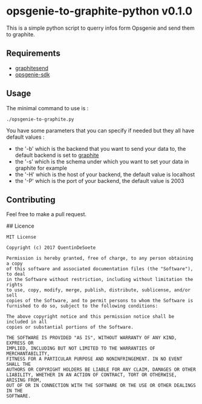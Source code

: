 # opsgenie-to-graphite-python v0.1.0

This is a simple python script to querry infos form Opsgenie and send them to graphite.

## Requirements

* [graphitesend](https://github.com/daniellawrence/graphitesend)
* [opsgenie-sdk](https://github.com/opsgenie/opsgenie-python-sdk)

## Usage

The minimal command to use is :
```
./opsgenie-to-graphite.py
```

You have some parameters that you can specify if needed but they all have default values :
* the '-b' which is the backend that you want to send your data to, the default backend is set to [graphite](http://graphite.readthedocs.io)
* the '-s' which is the schema under which you want to set your data in graphite for example
* the '-H' which is the host of your backend, the default value is localhost
* the '-P' which is the port of your backend, the default value is 2003

## Contributing

Feel free to make a pull request.

## Licence

```
MIT License

Copyright (c) 2017 QuentinDeSoete

Permission is hereby granted, free of charge, to any person obtaining a copy
of this software and associated documentation files (the "Software"), to deal
in the Software without restriction, including without limitation the rights
to use, copy, modify, merge, publish, distribute, sublicense, and/or sell
copies of the Software, and to permit persons to whom the Software is
furnished to do so, subject to the following conditions:

The above copyright notice and this permission notice shall be included in all
copies or substantial portions of the Software.

THE SOFTWARE IS PROVIDED "AS IS", WITHOUT WARRANTY OF ANY KIND, EXPRESS OR
IMPLIED, INCLUDING BUT NOT LIMITED TO THE WARRANTIES OF MERCHANTABILITY,
FITNESS FOR A PARTICULAR PURPOSE AND NONINFRINGEMENT. IN NO EVENT SHALL THE
AUTHORS OR COPYRIGHT HOLDERS BE LIABLE FOR ANY CLAIM, DAMAGES OR OTHER
LIABILITY, WHETHER IN AN ACTION OF CONTRACT, TORT OR OTHERWISE, ARISING FROM,
OUT OF OR IN CONNECTION WITH THE SOFTWARE OR THE USE OR OTHER DEALINGS IN THE
SOFTWARE.
```


